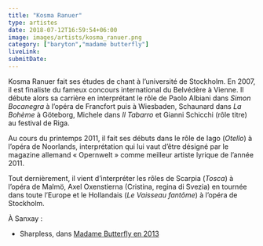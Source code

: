 ```yaml
---
title: "Kosma Ranuer"
type: artistes
date: 2018-07-12T16:59:54+06:00
image: images/artists/kosma_ranuer.png
category: ["baryton","madame butterfly"]
liveLink: 
submitDate: 
---
```


Kosma Ranuer fait ses études de chant à l’université de Stockholm. En 2007, il est finaliste du fameux concours international du Belvédère à Vienne. Il débute alors sa carrière en interprétant le rôle de Paolo Albiani dans *Simon Bocanegra* à l’opéra de Francfort puis à Wiesbaden, Schaunard dans *La Bohème* à Göteborg, Michele dans *Il Tabarro* et Gianni Schicchi (rôle titre) au festival de Riga.

Au cours du printemps 2011, il fait ses débuts dans le rôle de Iago (*Otello*) à l’opéra de Noorlands, interprétation qui lui vaut d’être désigné par le magazine allemand « Opernwelt » comme meilleur artiste lyrique de l’année 2011.

Tout dernièrement, il vient d’interpréter les rôles de Scarpia (*Tosca*) à l’opéra de Malmö, Axel Oxenstierna (Cristina, regina di Svezia) en tournée dans toute l’Europe et le Hollandais (*Le Vaisseau fantôme*) à l’opéra de Stockholm.


À Sanxay :
- Sharpless, dans [Madame Butterfly en 2013](/portfolio/2013_butterfly/)



